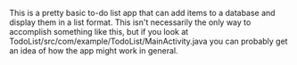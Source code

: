 This is a pretty basic to-do list app that can add items to a database and display them in a list format. This isn't necessarily the only way to accomplish something like this, but if you look at TodoList/src/com/example/TodoList/MainActivity.java you can probably get an idea of how the app might work in general.
